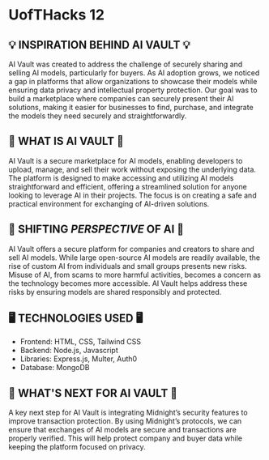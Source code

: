 # UofTHacks 12

## 💡 INSPIRATION BEHIND AI VAULT 💡
AI Vault was created to address the challenge of securely sharing and selling AI models, particularly for buyers. As AI adoption grows, we noticed a gap in platforms that allow organizations to showcase their models while ensuring data privacy and intellectual property protection. Our goal was to build a marketplace where companies can securely present their AI solutions, making it easier for businesses to find, purchase, and integrate the models they need securely and straightforwardly.

## 🤔 WHAT IS AI VAULT 🤔
AI Vault is a secure marketplace for AI models, enabling developers to upload, manage, and sell their work without exposing the underlying data. The platform is designed to make accessing and utilizing AI models straightforward and efficient, offering a streamlined solution for anyone looking to leverage AI in their projects. The focus is on creating a safe and practical environment for exchanging of AI-driven solutions.


## 🔄 SHIFTING *PERSPECTIVE* OF AI 🔄
AI Vault offers a secure platform for companies and creators to share and sell AI models. While large open-source AI models are readily available, the rise of custom AI from individuals and small groups presents new risks. Misuse of AI, from scams to more harmful activities, becomes a concern as the technology becomes more accessible. AI Vault helps address these risks by ensuring models are shared responsibly and protected.

## 🖥 TECHNOLOGIES USED 🖥
- Frontend: HTML, CSS, Tailwind CSS
- Backend: Node.js, Javascript
- Libraries: Express.js, Multer, Auth0
- Database: MongoDB

## 🚀 WHAT'S NEXT FOR AI VAULT 🚀
A key next step for AI Vault is integrating Midnight’s security features to improve transaction protection. By using Midnight’s protocols, we can ensure that exchanges of AI models are secure and transactions are properly verified. This will help protect company and buyer data while keeping the platform focused on privacy.
